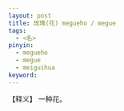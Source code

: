 ```yaml
---     
layout: post    
title: 玫瑰(花) megueho / megue       
tags:    
  - <名>       
pinyin:       
  - megueho    
  - megue       
  - meiguihua      
keyword:    
---
```


 【释义】 一种花。    

